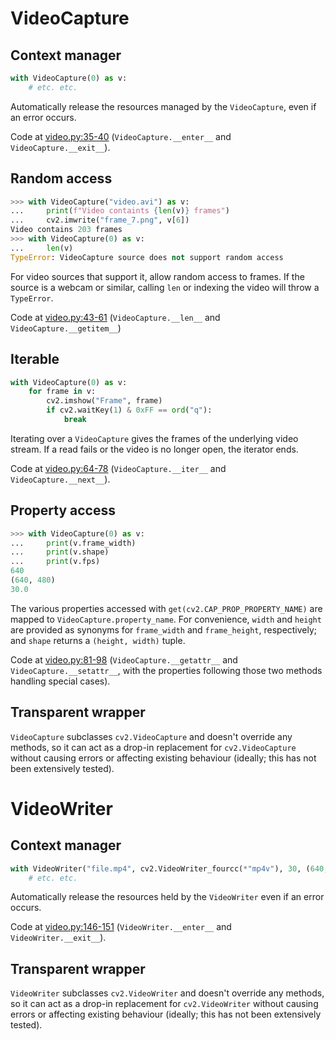 # VideoCapture

## Context manager

```python
with VideoCapture(0) as v:
    # etc. etc.
```

Automatically release the resources managed by the `VideoCapture`, even if an error occurs.

Code at [video.py:35-40](video.py#L35-L40) (`VideoCapture.__enter__` and `VideoCapture.__exit__`).

## Random access

```python
>>> with VideoCapture("video.avi") as v:
...     print(f"Video containts {len(v)} frames")
...     cv2.imwrite("frame_7.png", v[6])
Video contains 203 frames
>>> with VideoCapture(0) as v:
...     len(v)
TypeError: VideoCapture source does not support random access
```

For video sources that support it, allow random access to frames. If the source is a webcam or similar, calling `len` or indexing the video will throw a `TypeError`.

Code at [video.py:43-61](video.py#L43-L61) (`VideoCapture.__len__` and `VideoCapture.__getitem__`)

## Iterable

```python
with VideoCapture(0) as v:
    for frame in v:
        cv2.imshow("Frame", frame)
        if cv2.waitKey(1) & 0xFF == ord("q"):
            break
```

Iterating over a `VideoCapture` gives the frames of the underlying video stream. If a read fails or the video is no longer open, the iterator ends.

Code at [video.py:64-78](video.py#L64-L78) (`VideoCapture.__iter__` and `VideoCapture.__next__`).

## Property access

```python
>>> with VideoCapture(0) as v:
... 	print(v.frame_width)
... 	print(v.shape)
... 	print(v.fps)
640
(640, 480)
30.0
```

The various properties accessed with `get(cv2.CAP_PROP_PROPERTY_NAME)` are mapped to `VideoCapture.property_name`. For convenience, `width` and `height` are provided as synonyms for `frame_width` and `frame_height`, respectively; and `shape` returns a `(height, width)` tuple.

Code at [video.py:81-98](video.py#L81-L98) (`VideoCapture.__getattr__` and `VideoCapture.__setattr__`, with the properties following those two methods handling special cases).

## Transparent wrapper

`VideoCapture` subclasses `cv2.VideoCapture` and doesn't override any methods, so it can act as a drop-in replacement for `cv2.VideoCapture` without causing errors or affecting existing behaviour (ideally; this has not been extensively tested).

# VideoWriter

## Context manager

```python
with VideoWriter("file.mp4", cv2.VideoWriter_fourcc(*"mp4v"), 30, (640, 480)) as vw:
    # etc. etc.
```

Automatically release the resources held by the `VideoWriter` even if an error occurs.

Code at [video.py:146-151](video.py#L146-L151) (`VideoWriter.__enter__` and `VideoWriter.__exit__`).

## Transparent wrapper

`VideoWriter` subclasses `cv2.VideoWriter` and doesn't override any methods, so it can act as a drop-in replacement for `cv2.VideoWriter` without causing errors or affecting existing behaviour (ideally; this has not been extensively tested).
